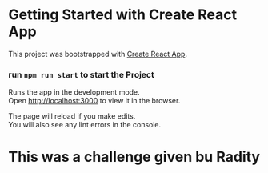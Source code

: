 # Getting Started with Create React App

This project was bootstrapped with [Create React App](https://github.com/facebook/create-react-app).

### run `npm run start` to start the Project

Runs the app in the development mode.\
Open [http://localhost:3000](http://localhost:3000) to view it in the browser.

The page will reload if you make edits.\
You will also see any lint errors in the console.

# This was a challenge given bu Radity
